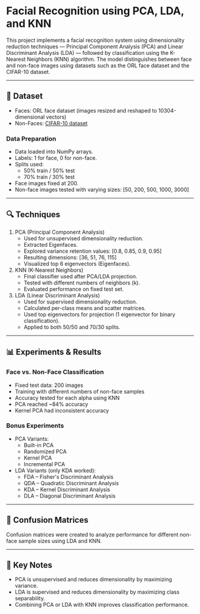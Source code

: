 # Facial Recognition using PCA, LDA, and KNN

This project implements a facial recognition system using dimensionality reduction techniques — Principal Component Analysis (PCA) and Linear Discriminant Analysis (LDA) — followed by classification using the K-Nearest Neighbors (KNN) algorithm. The model distinguishes between face and non-face images using datasets such as the ORL face dataset and the CIFAR-10 dataset.

---

## 📁 Dataset
- Faces: ORL face dataset (images resized and reshaped to 10304-dimensional vectors)
- Non-Faces: [CIFAR-10 dataset](https://www.kaggle.com/datasets/swaroopkml/cifar10-pngs-in-folders)

### Data Preparation
- Data loaded into NumPy arrays.
- Labels: 1 for face, 0 for non-face.
- Splits used:
    - 50% train / 50% test
    - 70% train / 30% test
- Face images fixed at 200.
- Non-face images tested with varying sizes: [50, 200, 500, 1000, 3000]

---

## 🔍 Techniques
1. PCA (Principal Component Analysis)
   - Used for unsupervised dimensionality reduction.
   - Extracted Eigenfaces.
   - Explored variance retention values: [0.8, 0.85, 0.9, 0.95]
   - Resulting dimensions: [36, 51, 76, 115]
   - Visualized top 6 eigenvectors (Eigenfaces).
2. KNN (K-Nearest Neighbors)
   - Final classifier used after PCA/LDA projection.
   - Tested with different numbers of neighbors (k).
   - Evaluated performance on fixed test set.
3. LDA (Linear Discriminant Analysis)
   - Used for supervised dimensionality reduction.
   - Calculated per-class means and scatter matrices.
   - Used top eigenvectors for projection (1 eigenvector for binary classification).
   - Applied to both 50/50 and 70/30 splits.

---

## 📊 Experiments & Results

### Face vs. Non-Face Classification
- Fixed test data: 200 images
- Training with different numbers of non-face samples
- Accuracy tested for each alpha using KNN
- PCA reached ~84% accuracy
- Kernel PCA had inconsistent accuracy

### Bonus Experiments
- PCA Variants:
  - Built-in PCA
  - Randomized PCA
  - Kernel PCA
  - Incremental PCA
- LDA Variants (only KDA worked):
  - FDA – Fisher's Discriminant Analysis
  - QDA – Quadratic Discriminant Analysis
  - KDA – Kernel Discriminant Analysis
  - DLA – Diagonal Discriminant Analysis

---

## 🧪 Confusion Matrices
Confusion matrices were created to analyze performance for different non-face sample sizes using LDA and KNN.

---

## 📌 Key Notes
- PCA is unsupervised and reduces dimensionality by maximizing variance.
- LDA is supervised and reduces dimensionality by maximizing class separability.
- Combining PCA or LDA with KNN improves classification performance.


